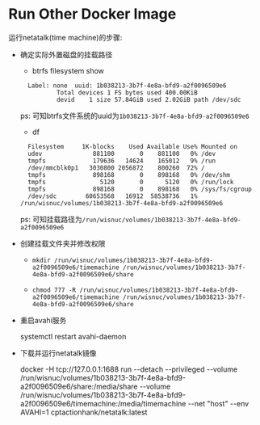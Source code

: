 # Run Other Docker Image

运行netatalk(time machine)的步骤:

+ 确定实际外置磁盘的挂载路径

  - btrfs filesystem show

  ```
    Label: none  uuid: 1b038213-3b7f-4e8a-bfd9-a2f0096509e6
            Total devices 1 FS bytes used 400.00KiB
            devid    1 size 57.84GiB used 2.02GiB path /dev/sdc
  ```
  
  ps: 可知btrfs文件系统的uuid为`1b038213-3b7f-4e8a-bfd9-a2f0096509e6`

  - df

  ```
    Filesystem     1K-blocks    Used Available Use% Mounted on
    udev              881100       0    881100   0% /dev
    tmpfs             179636   14624    165012   9% /run
    /dev/mmcblk0p1   3030800 2056872    800260  72% /
    tmpfs             898168       0    898168   0% /dev/shm
    tmpfs               5120       0      5120   0% /run/lock
    tmpfs             898168       0    898168   0% /sys/fs/cgroup
    /dev/sdc        60653568   16912  58538736   1% /run/wisnuc/volumes/1b038213-3b7f-4e8a-bfd9-a2f0096509e6
  ```
  
  ps: 可知挂载路径为`/run/wisnuc/volumes/1b038213-3b7f-4e8a-bfd9-a2f0096509e6`
  

+ 创建挂载文件夹并修改权限

  - `mkdir /run/wisnuc/volumes/1b038213-3b7f-4e8a-bfd9-a2f0096509e6/timemachine /run/wisnuc/volumes/1b038213-3b7f-4e8a-bfd9-a2f0096509e6/share`

  - `chmod 777 -R /run/wisnuc/volumes/1b038213-3b7f-4e8a-bfd9-a2f0096509e6/timemachine /run/wisnuc/volumes/1b038213-3b7f-4e8a-bfd9-a2f0096509e6/share`


+ 重启avahi服务

  systemctl restart avahi-daemon


+ 下载并运行netatalk镜像

  docker -H tcp://127.0.0.1:1688 run --detach --privileged --volume /run/wisnuc/volumes/1b038213-3b7f-4e8a-bfd9-a2f0096509e6/share:/media/share --volume /run/wisnuc/volumes/1b038213-3b7f-4e8a-bfd9-a2f0096509e6/timemachine:/media/timemachine --net "host" --env AVAHI=1 cptactionhank/netatalk:latest
